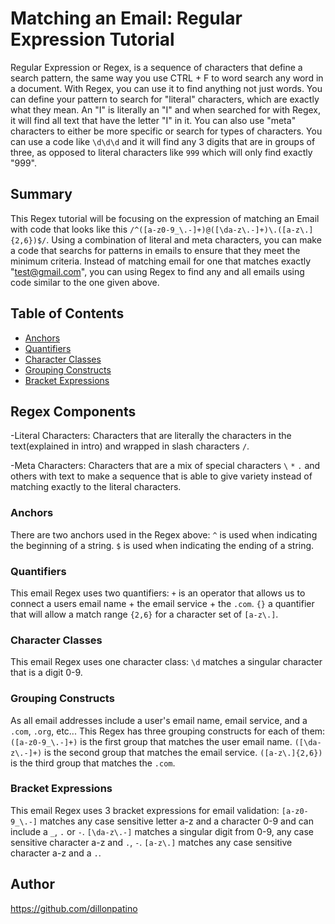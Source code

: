 # Matching an Email: Regular Expression Tutorial

Regular Expression or Regex, is a sequence of characters that define a search pattern, the same way you use CTRL + F to word search any word in a document.  With Regex, you can use it to find anything not just words. You can define your pattern to search for "literal" characters, which are exactly what they mean.  An "I" is literally an "I" and when searched for with Regex, it will find all text that have the letter "I" in it. You can also use "meta" characters to either be more specific or search for types of characters. You can use a code like `\d\d\d` and it will find any 3 digits that are in groups of three, as opposed to literal characters like `999` which will only find exactly "999". 

## Summary

This Regex tutorial will be focusing on the expression of matching an Email with code that looks like this `/^([a-z0-9_\.-]+)@([\da-z\.-]+)\.([a-z\.]{2,6})$/`. Using a combination of literal and meta characters, you can make a code that searchs for patterns in emails to ensure that they meet the minimum criteria. Instead of matching email for one that matches exactly "test@gmail.com", you can using Regex to find any and all emails using code similar to the one given above.

## Table of Contents

- [Anchors](#anchors)
- [Quantifiers](#quantifiers)
- [Character Classes](#character-classes)
- [Grouping Constructs](#grouping-constructs)
- [Bracket Expressions](#bracket-expressions)

## Regex Components
-Literal Characters: Characters that are literally the characters in the text(explained in intro) and wrapped in slash characters `/`. 

-Meta Characters: Characters that are a mix of special characters `\` `*` `.` and others with text to make a sequence that is able to give variety instead of matching exactly to the literal characters.


### Anchors
There are two anchors used in the Regex above:
    `^` is used when indicating the beginning of a string.
    `$` is used when indicating the ending of a string.


### Quantifiers
This email Regex uses two quantifiers:
    `+` is an operator that allows us to connect a users email name + the email service + the `.com`.
    `{}` a quantifier that will allow a match range `{2,6}` for a character set of `[a-z\.]`.


### Character Classes
This email Regex uses one character class:
    `\d` matches a singular character that is a digit 0-9.


### Grouping Constructs
As all email addresses include a user's email name, email service, and a `.com`, `.org`, etc...
This Regex has three grouping constructs for each of them:
    `([a-z0-9_\.-]+)` is the first group that matches the user email name. 
    `([\da-z\.-]+)` is the second group that matches the email service.
    `([a-z\.]{2,6})` is the third group that matches the `.com`.


### Bracket Expressions
This email Regex uses 3 bracket expressions for email validation:
    `[a-z0-9_\.-]` matches any case sensitive letter a-z and a character 0-9 and can include a `_`, `.`  or `-`.
    `[\da-z\.-]` matches a singular digit from 0-9, any case sensitive character a-z and `.`, `-`.
    `[a-z\.]` matches any case sensitive character a-z and a `.`.

## Author

https://github.com/dillonpatino
